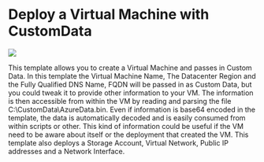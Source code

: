 # Deploy a Virtual Machine with CustomData

<a href="https://portal.azure.com/#create/Microsoft.Template/uri/https%3A%2F%2Fraw.githubusercontent.com%2FAzure%2Fazure-quickstart-templates%2Fmaster%2F101-vm-customdata-windows%2Fazuredeploy.json" target="_blank">
    <img src="http://azuredeploy.net/deploybutton.png"/>
</a>

This template allows you to create a Virtual Machine and passes in Custom Data. In this template the Virtual Machine Name, The Datacenter Region and the Fully Qualified DNS Name, FQDN will be passed in as Custom Data, but you could tweak it to provide other information to your VM. The information is then accessible from within the VM by reading and parsing the file C:\CustomData\AzureData.bin. Even if information is base64 encoded in the template, the data is automatically decoded and is easily consumed from within scripts or other. This kind of information could be useful if the VM need to be aware about itself or the deployment that created the VM. This template also deploys a Storage Account, Virtual Network, Public IP addresses and a Network Interface.